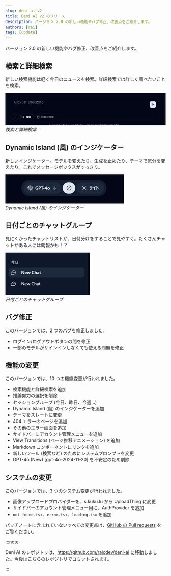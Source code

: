 ```yaml
---
slug: deni-ai-v2
title: Deni AI v2 のリリース
description: バージョン 2.0 の新しい機能やバグ修正、改善点をご紹介します。
authors: [rai]
tags: [update]
---
```


バージョン 2.0 の新しい機能やバグ修正、改善点をご紹介します。
<!--truncate-->

## 検索と詳細検索

新しい検索機能は軽く今日のニュースを検索。詳細検索では詳しく調べたいことを検索。

![検索と詳細検索](search-feature.png)
*検索と詳細検索*

## Dynamic Island (風) のインジケーター

新しいインジケーター。モデルを変えたり、生成を止めたり、テーマで気分を変えたり。これでメッセージボックスがすっきり。

![Dynamic Island (風) のインジケーター](dynamic-island.png)<br />
*Dynamic Island (風) のインジケーター*

## 日付ごとのチャットグループ

見にくかったチャットリストが、日付分けをすることで見やすく。たくさんチャットがある人には朗報かも！？

![日付ごとのチャットグループ](session-grouping.png)<br />
*日付ごとのチャットグループ*

## バグ修正

このバージョンでは、2 つのバグを修正しました。

- ログイン/ログアウトボタンの間を修正
- 一部のモデルがサインインしなくても使える問題を修正

## 機能の変更

このバージョンでは、10 つの機能変更が行われました。

- 検索機能と詳細検索を追加
- 推論努力の選択を削除
- セッショングループ (今日、昨日、今週...)
- Dynamic Island (風) のインジゲーターを追加
- テーマをスレートに変更
- 404 エラーのページを追加
- その他のエラー画面を追加
- サイドバーにアカウント管理メニューを追加
- View Transitions (ページ推移アニメーション) を追加
- Markdown コンポーネントにリンクを追加
- 新しいツール (検索など) のためにシステムプロンプトを変更
- GPT-4o (New) [gpt-4o-2024-11-20] を不安定のため削除

## システムの変更

このバージョンでは、3 つのシステム変更が行われました。

- 画像アップロードプロバイダーを、s.kuku.lu から UploadThing に変更
- サイドバーのアカウント管理メニュー用に、AuthProvider を追加
- `not-found.tsx`、`error.tsx`、`loading.tsx` を追加

パッチノートに含まれていないすべての変更点は、[GitHub の Pull requests](https://github.com/raicdev/upl-next/pull/4) をご覧ください。

:::note

Deni AI のレポジトリは、https://github.com/raicdev/deni-ai に移動しました。今後はこちらのレポジトリでコミットされます。

:::